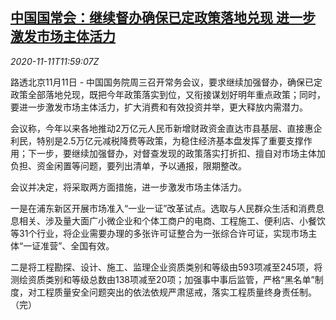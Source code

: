 <!--1605097401000-->
[中国国常会：继续督办确保已定政策落地兑现 进一步激发市场主体活力](https://cn.reuters.com/article/china-state-plcy-1111-idCNKBS27R1HZ)
------

<div><i>2020-11-11T11:59:07Z</i></div><p>路透北京11月11日 - 中国国务院周三召开常务会议，要求继续加强督办，确保已定政策全部落地兑现，既把今年政策落实到位，又衔接谋划好明年重点政策；同时，要进一步激发市场主体活力，扩大消费和有效投资并举，更大释放内需潜力。</p><p>会议称，今年以来各地推动2万亿元人民币新增财政资金直达市县基层、直接惠企利民，特别是2.5万亿元减税降费等政策，为稳住经济基本盘发挥了重要支撑作用；下一步，要继续加强督办，对督查发现的政策落实打折扣、擅自对市场主体加负担、资金闲置等问题，要列出清单，予以通报，限期整改。</p><p>会议并决定，将采取两方面措施，进一步激发市场主体活力。</p><p>一是在浦东新区开展市场准入“一业一证”改革试点。选取与人民群众生活和消费息息相关、涉及量大面广小微企业和个体工商户的电商、工程施工、便利店、小餐饮等31个行业，将企业需要办理的多张许可证整合为一张综合许可证，实现市场主体“一证准营”、全国有效。</p><p>二是将工程勘探、设计、施工、监理企业资质类别和等级由593项减至245项，将测绘资质类别和等级总数由138项减至20项；加强事中事后监管，严格“黑名单”制度，对工程质量安全问题突出的依法依规严肃惩戒，落实工程质量终身责任制。（完）</p>

